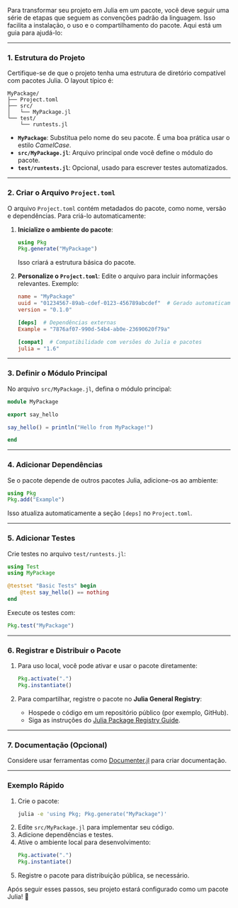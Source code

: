Para transformar seu projeto em Julia em um pacote, você deve seguir uma série de etapas que seguem as convenções padrão da linguagem. Isso facilita a instalação, o uso e o compartilhamento do pacote. Aqui está um guia para ajudá-lo:

---

### 1. **Estrutura do Projeto**

Certifique-se de que o projeto tenha uma estrutura de diretório compatível com pacotes Julia. O layout típico é:

```
MyPackage/
├── Project.toml
├── src/
│   └── MyPackage.jl
└── test/
    └── runtests.jl
```

- **`MyPackage`**: Substitua pelo nome do seu pacote. É uma boa prática usar o estilo _CamelCase_.
- **`src/MyPackage.jl`**: Arquivo principal onde você define o módulo do pacote.
- **`test/runtests.jl`**: Opcional, usado para escrever testes automatizados.

---

### 2. **Criar o Arquivo `Project.toml`**

O arquivo `Project.toml` contém metadados do pacote, como nome, versão e dependências. Para criá-lo automaticamente:

1. **Inicialize o ambiente do pacote**:

   ```julia
   using Pkg
   Pkg.generate("MyPackage")
   ```

   Isso criará a estrutura básica do pacote.

2. **Personalize o `Project.toml`**:
   Edite o arquivo para incluir informações relevantes. Exemplo:

   ```toml
   name = "MyPackage"
   uuid = "01234567-89ab-cdef-0123-456789abcdef"  # Gerado automaticamente
   version = "0.1.0"

   [deps]  # Dependências externas
   Example = "7876af07-990d-54b4-ab0e-23690620f79a"

   [compat]  # Compatibilidade com versões do Julia e pacotes
   julia = "1.6"
   ```

---

### 3. **Definir o Módulo Principal**

No arquivo `src/MyPackage.jl`, defina o módulo principal:

```julia
module MyPackage

export say_hello

say_hello() = println("Hello from MyPackage!")

end
```

---

### 4. **Adicionar Dependências**

Se o pacote depende de outros pacotes Julia, adicione-os ao ambiente:

```julia
using Pkg
Pkg.add("Example")
```

Isso atualiza automaticamente a seção `[deps]` no `Project.toml`.

---

### 5. **Adicionar Testes**

Crie testes no arquivo `test/runtests.jl`:

```julia
using Test
using MyPackage

@testset "Basic Tests" begin
    @test say_hello() == nothing
end
```

Execute os testes com:

```julia
Pkg.test("MyPackage")
```

---

### 6. **Registrar e Distribuir o Pacote**

1. Para uso local, você pode ativar e usar o pacote diretamente:

   ```julia
   Pkg.activate(".")
   Pkg.instantiate()
   ```

2. Para compartilhar, registre o pacote no **Julia General Registry**:
   - Hospede o código em um repositório público (por exemplo, GitHub).
   - Siga as instruções do [Julia Package Registry Guide](https://pkgdocs.julialang.org/v1/creating-packages/#Registering-Packages).

---

### 7. **Documentação (Opcional)**

Considere usar ferramentas como [Documenter.jl](https://github.com/JuliaDocs/Documenter.jl) para criar documentação.

---

### Exemplo Rápido

1. Crie o pacote:
   ```bash
   julia -e 'using Pkg; Pkg.generate("MyPackage")'
   ```
2. Edite `src/MyPackage.jl` para implementar seu código.
3. Adicione dependências e testes.
4. Ative o ambiente local para desenvolvimento:
   ```julia
   Pkg.activate(".")
   Pkg.instantiate()
   ```
5. Registre o pacote para distribuição pública, se necessário.

Após seguir esses passos, seu projeto estará configurado como um pacote Julia! 🎉
